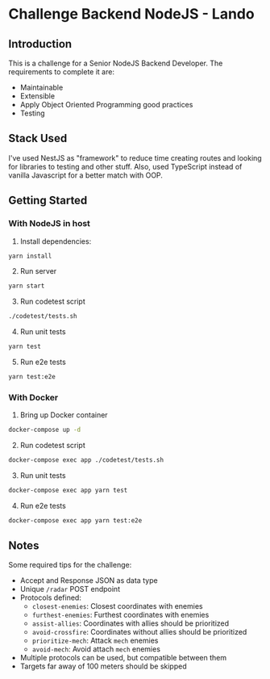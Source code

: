 # Challenge Backend NodeJS - Lando

## Introduction

This is a challenge for a Senior NodeJS Backend Developer. The requirements to complete it are:
- Maintainable
- Extensible
- Apply Object Oriented Programming good practices
- Testing

## Stack Used

I've used NestJS as "framework" to reduce time creating routes and looking for libraries to testing and other stuff.
Also, used TypeScript instead of vanilla Javascript for a better match with OOP.

## Getting Started

### With NodeJS in host

1. Install dependencies:

```bash
yarn install
```

2. Run server

```bash
yarn start
```

3. Run codetest script

```bash
./codetest/tests.sh
```

4. Run unit tests

```bash
yarn test
```

5. Run e2e tests

```bash
yarn test:e2e
```

### With Docker

1. Bring up Docker container

```bash
docker-compose up -d
```

2. Run codetest script

```bash
docker-compose exec app ./codetest/tests.sh
```

3. Run unit tests

```bash
docker-compose exec app yarn test
```

4. Run e2e tests

```bash
docker-compose exec app yarn test:e2e
```

## Notes

Some required tips for the challenge:
- Accept and Response JSON as data type
- Unique `/radar` POST endpoint
- Protocols defined:
  - `closest-enemies`: Closest coordinates with enemies
  - `furthest-enemies`: Furthest coordinates with enemies
  - `assist-allies`: Coordinates with allies should be prioritized
  - `avoid-crossfire`: Coordinates without allies should be prioritized
  - `prioritize-mech`: Attack `mech` enemies
  - `avoid-mech`: Avoid attach `mech` enemies
- Multiple protocols can be used, but compatible between them
- Targets far away of 100 meters should be skipped
